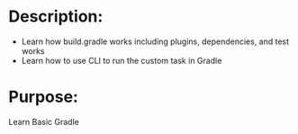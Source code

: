 # Description: 
- Learn how build.gradle works including plugins, dependencies, and test works 
- Learn how to use CLI to run the custom task in Gradle 

# Purpose:
Learn Basic Gradle
